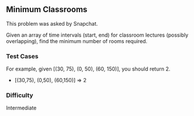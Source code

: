 ## Minimum Classrooms

This problem was asked by Snapchat.

Given an array of time intervals (start, end) for classroom lectures (possibly overlapping), find the minimum number of rooms required.

### Test Cases

For example, given [(30, 75), (0, 50), (60, 150)], you should return 2.

- [(30,75), (0,50), (60,150)] => 2

### Difficulty

Intermediate
